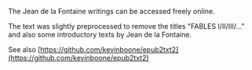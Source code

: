 The Jean de la Fontaine writings can be accessed freely online. 

The text was slightly preprocessed to remove the titles "FABLES I/II/III/..." and also some introductory texts by Jean de la Fontaine.

See also [https://github.com/kevinboone/epub2txt2](https://github.com/kevinboone/epub2txt2)
